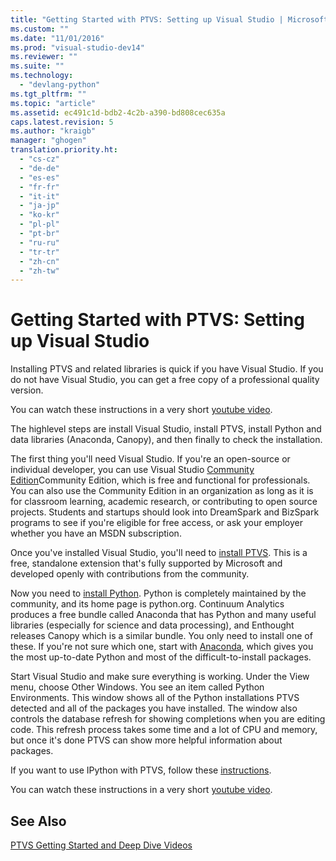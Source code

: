 ```yaml
---
title: "Getting Started with PTVS: Setting up Visual Studio | Microsoft Docs"
ms.custom: ""
ms.date: "11/01/2016"
ms.prod: "visual-studio-dev14"
ms.reviewer: ""
ms.suite: ""
ms.technology: 
  - "devlang-python"
ms.tgt_pltfrm: ""
ms.topic: "article"
ms.assetid: ec491c1d-bdb2-4c2b-a390-bd808cec635a
caps.latest.revision: 5
ms.author: "kraigb"
manager: "ghogen"
translation.priority.ht: 
  - "cs-cz"
  - "de-de"
  - "es-es"
  - "fr-fr"
  - "it-it"
  - "ja-jp"
  - "ko-kr"
  - "pl-pl"
  - "pt-br"
  - "ru-ru"
  - "tr-tr"
  - "zh-cn"
  - "zh-tw"
---
```

# Getting Started with PTVS: Setting up Visual Studio
Installing PTVS and related libraries is quick if you have Visual Studio.  If you do not have Visual Studio, you can get a free copy of a professional quality version.  
  
 You can watch these instructions in a very short [youtube video](https://www.youtube.com/watch?v=_okUV47eM5c&list=PLReL099Y5nRdLgGAdrb_YeTdEnd23s6Ff&index=1).  
  
 The highlevel steps are install Visual Studio, install PTVS, install Python and data libraries (Anaconda, Canopy), and then finally to check the installation.  
  
 The first thing you'll need Visual Studio.  If you're an open-source or individual developer, you can use Visual Studio [Community Edition](https://www.visualstudio.com/products/visual-studio-community-vs)Community Edition, which is free and functional for professionals.  You can also use the Community Edition in an organization as long as it is for classroom learning, academic research, or contributing to open source projects.  Students and startups should look into DreamSpark and BizSpark programs to see if you're eligible for free access, or ask your employer whether you have an MSDN subscription.  
  
 Once you've installed Visual Studio, you'll need to [install PTVS](http://pytools.codeplex.com/wikipage?title=PTVS%20Installation).  This is a free, standalone extension that's fully supported by Microsoft and developed openly with contributions from the community.  
  
 Now you need to [install Python](http://python.org/download/).  Python is completely maintained by the community, and its home page is python.org.  Continuum Analytics produces a free bundle called Anaconda that has Python and many useful libraries (especially for science and data processing), and Enthought releases Canopy which is a similar bundle.  You only need to install one of these.  If you're not sure which one, start with [Anaconda](https://www.continuum.io/downloads), which gives you the most up-to-date Python and most of the difficult-to-install packages.  
  
 Start Visual Studio and make sure everything is working.  Under the View menu, choose Other Windows.  You see an item called Python Environments.  This window shows all of the Python installations PTVS detected and all of the packages you have installed.  The window also controls the database refresh for showing completions when you are editing code.  This refresh process takes some time and a lot of CPU and memory, but once it's done PTVS can show more helpful information about packages.  
  
 If you want to use IPython with PTVS, follow these [instructions](http://pytools.codeplex.com/wikipage?title=Using%20IPython%20with%20PTVS).  
  
 You can watch these instructions in a very short [youtube video](https://www.youtube.com/watch?v=_okUV47eM5c&list=PLReL099Y5nRdLgGAdrb_YeTdEnd23s6Ff&index=1).  
  
## See Also  
 [PTVS Getting Started and Deep Dive Videos](https://www.youtube.com/playlist?list=PLReL099Y5nRdLgGAdrb_YeTdEnd23s6Ff)
